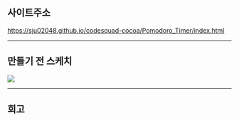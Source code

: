 ## 사이트주소
https://sju02048.github.io/codesquad-cocoa/Pomodoro_Timer/index.html


---

## 만들기 전 스케치
![](https://images.velog.io/images/wupajw/post/1eaafa7e-d963-4842-b416-07c05643db52/pomodorotimer_proto.jpg)


---
## 회고
